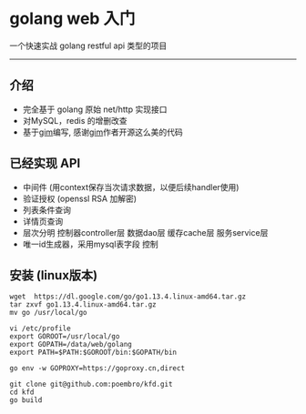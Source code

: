 golang web 入门
==============
一个快速实战 golang restful api 类型的项目

---------------------------------------

## 介绍
- 完全基于 golang 原始 net/http 实现接口 
- 对MySQL，redis 的增删改查
- 基于[gim](https://github.com/alberliu/gim)编写, 感谢[gim](https://github.com/alberliu/gim)作者开源这么美的代码


## 已经实现 API
- 中间件 (用context保存当次请求数据，以便后续handler使用)
- 验证授权 (openssl RSA 加解密)
- 列表条件查询
- 详情页查询
- 层次分明 控制器controller层 数据dao层 缓存cache层 服务service层
- 唯一id生成器，采用mysql表字段 控制


## 安装 (linux版本)
```
wget  https://dl.google.com/go/go1.13.4.linux-amd64.tar.gz
tar zxvf go1.13.4.linux-amd64.tar.gz 
mv go /usr/local/go

vi /etc/profile
export GOROOT=/usr/local/go
export GOPATH=/data/web/golang
export PATH=$PATH:$GOROOT/bin:$GOPATH/bin

go env -w GOPROXY=https://goproxy.cn,direct

git clone git@github.com:poembro/kfd.git
cd kfd
go build
```


